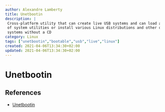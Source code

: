 ```yaml
---
author: Alexandre Lamberty
title: Unetbootin 
description: |
 Cross-platform utility that can create live USB systems and can load a variety
 of system utilities or install various Linux distributions and other operating
 systems without a CD
category: Linux
tags: ["unetbootin","bootable","usb","live","linux"]
created: 2021-04-06T13:34:30+02:00
updated: 2021-04-06T13:34:30+02:00
---
```

# Unetbootin

## References

- [Unetbootin](https://unetbootin.org/)
